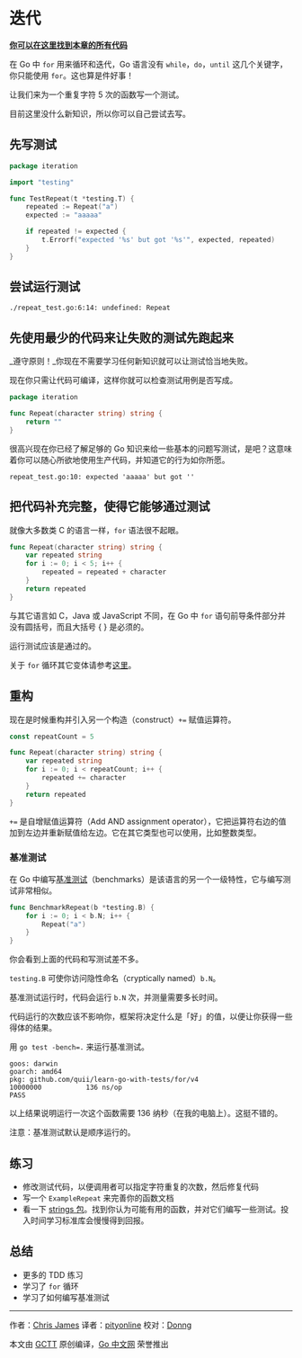 # 迭代

**[你可以在这里找到本章的所有代码](https://github.com/quii/learn-go-with-tests/tree/master/for)**

在 Go 中 `for` 用来循环和迭代，Go 语言没有 `while`，`do`，`until` 这几个关键字，你只能使用 `for`。这也算是件好事！

让我们来为一个重复字符 5 次的函数写一个测试。

目前这里没什么新知识，所以你可以自己尝试去写。

## 先写测试

```go
package iteration

import "testing"

func TestRepeat(t *testing.T) {
    repeated := Repeat("a")
    expected := "aaaaa"

    if repeated != expected {
        t.Errorf("expected '%s' but got '%s'", expected, repeated)
    }
}
```

## 尝试运行测试

`./repeat_test.go:6:14: undefined: Repeat`

## 先使用最少的代码来让失败的测试先跑起来

_遵守原则！_你现在不需要学习任何新知识就可以让测试恰当地失败。

现在你只需让代码可编译，这样你就可以检查测试用例是否写成。

```go
package iteration

func Repeat(character string) string {
    return ""
}
```

很高兴现在你已经了解足够的 Go 知识来给一些基本的问题写测试，是吧？这意味着你可以随心所欲地使用生产代码，并知道它的行为如你所愿。

`repeat_test.go:10: expected 'aaaaa' but got ''`

## 把代码补充完整，使得它能够通过测试

就像大多数类 C 的语言一样，`for` 语法很不起眼。

```go
func Repeat(character string) string {
    var repeated string
    for i := 0; i < 5; i++ {
        repeated = repeated + character
    }
    return repeated
}
```

与其它语言如 C，Java 或 JavaScript 不同，在 Go 中 `for` 语句前导条件部分并没有圆括号，而且大括号 { } 是必须的。

运行测试应该是通过的。

关于 `for` 循环其它变体请参考[这里](https://gobyexample.com/for)。

## 重构

现在是时候重构并引入另一个构造（construct）`+=` 赋值运算符。

```go
const repeatCount = 5

func Repeat(character string) string {
    var repeated string
    for i := 0; i < repeatCount; i++ {
        repeated += character
    }
    return repeated
}
```

`+=` 是自增赋值运算符（Add AND assignment operator），它把运算符右边的值加到左边并重新赋值给左边。它在其它类型也可以使用，比如整数类型。

### 基准测试

在 Go 中编写[基准测试](https://golang.org/pkg/testing/#hdr-Benchmarks)（benchmarks）是该语言的另一个一级特性，它与编写测试非常相似。

```go
func BenchmarkRepeat(b *testing.B) {
    for i := 0; i < b.N; i++ {
        Repeat("a")
    }
}
```

你会看到上面的代码和写测试差不多。

`testing.B` 可使你访问隐性命名（cryptically named）`b.N`。

基准测试运行时，代码会运行 `b.N` 次，并测量需要多长时间。

代码运行的次数应该不影响你，框架将决定什么是「好」的值，以便让你获得一些得体的结果。

用 `go test -bench=.` 来运行基准测试。

```text
goos: darwin
goarch: amd64
pkg: github.com/quii/learn-go-with-tests/for/v4
10000000           136 ns/op
PASS
```

以上结果说明运行一次这个函数需要 136 纳秒（在我的电脑上）。这挺不错的。

注意：基准测试默认是顺序运行的。

## 练习

* 修改测试代码，以便调用者可以指定字符重复的次数，然后修复代码
* 写一个 `ExampleRepeat` 来完善你的函数文档
* 看一下 [strings 包](https://golang.org/pkg/strings)。找到你认为可能有用的函数，并对它们编写一些测试。投入时间学习标准库会慢慢得到回报。

## 总结

* 更多的 TDD 练习
* 学习了 `for` 循环
* 学习了如何编写基准测试

---

作者：[Chris James](https://dev.to/quii)
译者：[pityonline](https://github.com/pityonline)
校对：[Donng](https://github.com/Donng)

本文由 [GCTT](https://github.com/studygolang/GCTT) 原创编译，[Go 中文网](https://studygolang.com/) 荣誉推出
